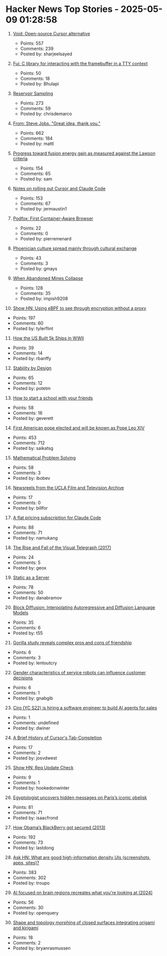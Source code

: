 # Hacker News Top Stories - 2025-05-09 01:28:58

1. [Void: Open-source Cursor alternative](https://github.com/voideditor/void)
   - Points: 557
   - Comments: 239
   - Posted by: sharjeelsayed

2. [Fui: C library for interacting with the framebuffer in a TTY context](https://github.com/martinfama/fui)
   - Points: 50
   - Comments: 18
   - Posted by: Bhulapi

3. [Reservoir Sampling](https://samwho.dev/reservoir-sampling/)
   - Points: 273
   - Comments: 59
   - Posted by: chrisdemarco

4. [From: Steve Jobs. "Great idea, thank you."](https://blog.hayman.net/2025/05/06/from-steve-jobs-great-idea.html)
   - Points: 662
   - Comments: 184
   - Posted by: mattl

5. [Progress toward fusion energy gain as measured against the Lawson criteria](https://www.fusionenergybase.com/articles/continuing-progress-toward-fusion-energy-breakeven-and-gain-as-measured-against-the-lawson-criteria)
   - Points: 154
   - Comments: 65
   - Posted by: sam

6. [Notes on rolling out Cursor and Claude Code](https://ghiculescu.substack.com/p/nobody-codes-here-anymore)
   - Points: 153
   - Comments: 67
   - Posted by: jermaustin1

7. [Podfox: First Container-Aware Browser](https://val.packett.cool/blog/podfox/)
   - Points: 22
   - Comments: 0
   - Posted by: pierremenard

8. [Phoenician culture spread mainly through cultural exchange](https://www.mpg.de/24574685/0422-evan-phoenician-culture-spread-mainly-through-cultural-exchange-150495-x)
   - Points: 43
   - Comments: 3
   - Posted by: gmays

9. [When Abandoned Mines Collapse](https://practical.engineering/blog/2025/5/6/when-abandoned-mines-collapse)
   - Points: 128
   - Comments: 35
   - Posted by: impish9208

10. [Show HN: Using eBPF to see through encryption without a proxy](https://github.com/qpoint-io/qtap)
   - Points: 197
   - Comments: 60
   - Posted by: tylerflint

11. [How the US Built 5k Ships in WWII](https://www.construction-physics.com/p/how-the-us-built-5000-ships-in-wwii)
   - Points: 39
   - Comments: 14
   - Posted by: rbanffy

12. [Stability by Design](https://potetm.com/devtalk/stability-by-design.html)
   - Points: 65
   - Comments: 12
   - Posted by: potetm

13. [How to start a school with your friends](https://prigoose.substack.com/p/how-to-start-a-university)
   - Points: 58
   - Comments: 16
   - Posted by: geverett

14. [First American pope elected and will be known as Pope Leo XIV](https://www.cnn.com/world/live-news/new-pope-conclave-day-two-05-08-25)
   - Points: 453
   - Comments: 712
   - Posted by: saikatsg

15. [Mathematical Problem Solving](https://www.cip.ifi.lmu.de/~grinberg/t/20f/)
   - Points: 58
   - Comments: 3
   - Posted by: ibobev

16. [Newsreels from the UCLA Film and Television Archive](https://newsreels.net/)
   - Points: 17
   - Comments: 0
   - Posted by: billfor

17. [A flat pricing subscription for Claude Code](https://support.anthropic.com/en/articles/11145838-using-claude-code-with-your-max-plan)
   - Points: 88
   - Comments: 71
   - Posted by: namukang

18. [The Rise and Fall of the Visual Telegraph (2017)](https://parisianfields.com/2017/11/05/the-rise-and-fall-of-the-visual-telegraph/)
   - Points: 24
   - Comments: 5
   - Posted by: geox

19. [Static as a Server](https://overreacted.io/static-as-a-server/)
   - Points: 78
   - Comments: 50
   - Posted by: danabramov

20. [Block Diffusion: Interpolating Autoregressive and Diffusion Language Models](https://m-arriola.com/bd3lms/)
   - Points: 35
   - Comments: 6
   - Posted by: t55

21. [Gorilla study reveals complex pros and cons of friendship](https://www.sciencedaily.com/releases/2025/05/250505170816.htm)
   - Points: 6
   - Comments: 3
   - Posted by: lentoutcry

22. [Gender characteristics of service robots can influence customer decisions](https://www.psu.edu/news/health-and-human-development/story/gender-characteristics-service-robots-can-influence-customer)
   - Points: 6
   - Comments: 1
   - Posted by: gnabgib

23. [Ciro (YC S22) is hiring a software engineer to build AI agents for sales](https://www.ycombinator.com/companies/ciro/jobs)
   - Points: 1
   - Comments: undefined
   - Posted by: dwiner

24. [A Brief History of Cursor's Tab-Completion](https://www.coplay.dev/blog/a-brief-history-of-cursor-s-tab-completion)
   - Points: 17
   - Comments: 2
   - Posted by: josvdwest

25. [Show HN: Req Update Check](https://github.com/ontherivt/req-update-check)
   - Points: 9
   - Comments: 1
   - Posted by: hookedonwinter

26. [Egyptologist uncovers hidden messages on Paris’s iconic obelisk](https://news.artnet.com/art-world/hidden-messages-paris-luxor-obelisk-2636508)
   - Points: 81
   - Comments: 71
   - Posted by: isaacfrond

27. [How Obama’s BlackBerry got secured (2013)](https://www.electrospaces.net/2013/04/how-obamas-blackberry-got-secured.html)
   - Points: 192
   - Comments: 73
   - Posted by: lastdong

28. [Ask HN: What are good high-information density UIs (screenshots, apps, sites)?](undefined)
   - Points: 383
   - Comments: 302
   - Posted by: troupo

29. [AI focused on brain regions recreates what you're looking at (2024)](https://www.newscientist.com/article/2438107-mind-reading-ai-recreates-what-youre-looking-at-with-amazing-accuracy/)
   - Points: 56
   - Comments: 30
   - Posted by: openquery

30. [Shape and topology morphing of closed surfaces integrating origami and kirigami](https://www.science.org/doi/10.1126/sciadv.ads5659)
   - Points: 18
   - Comments: 2
   - Posted by: bryanrasmussen

